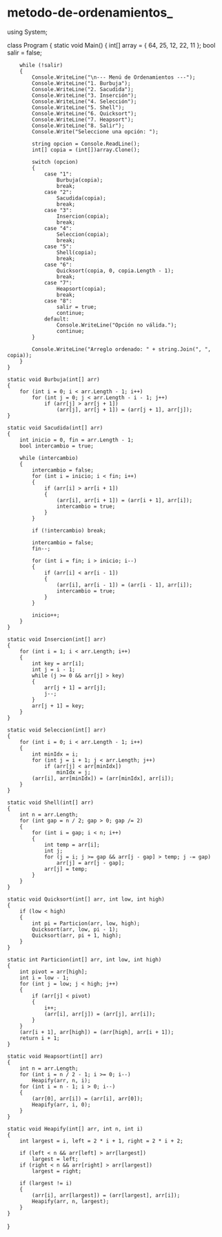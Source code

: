# metodo-de-ordenamientos_
using System;

class Program
{
    static void Main()
    {
        int[] array = { 64, 25, 12, 22, 11 };
        bool salir = false;

        while (!salir)
        {
            Console.WriteLine("\n--- Menú de Ordenamientos ---");
            Console.WriteLine("1. Burbuja");
            Console.WriteLine("2. Sacudida");
            Console.WriteLine("3. Inserción");
            Console.WriteLine("4. Selección");
            Console.WriteLine("5. Shell");
            Console.WriteLine("6. Quicksort");
            Console.WriteLine("7. Heapsort");
            Console.WriteLine("8. Salir");
            Console.Write("Seleccione una opción: ");

            string opcion = Console.ReadLine();
            int[] copia = (int[])array.Clone();

            switch (opcion)
            {
                case "1":
                    Burbuja(copia);
                    break;
                case "2":
                    Sacudida(copia);
                    break;
                case "3":
                    Insercion(copia);
                    break;
                case "4":
                    Seleccion(copia);
                    break;
                case "5":
                    Shell(copia);
                    break;
                case "6":
                    Quicksort(copia, 0, copia.Length - 1);
                    break;
                case "7":
                    Heapsort(copia);
                    break;
                case "8":
                    salir = true;
                    continue;
                default:
                    Console.WriteLine("Opción no válida.");
                    continue;
            }

            Console.WriteLine("Arreglo ordenado: " + string.Join(", ", copia));
        }
    }

    static void Burbuja(int[] arr)
    {
        for (int i = 0; i < arr.Length - 1; i++)
            for (int j = 0; j < arr.Length - i - 1; j++)
                if (arr[j] > arr[j + 1])
                    (arr[j], arr[j + 1]) = (arr[j + 1], arr[j]);
    }

    static void Sacudida(int[] arr)
    {
        int inicio = 0, fin = arr.Length - 1;
        bool intercambio = true;

        while (intercambio)
        {
            intercambio = false;
            for (int i = inicio; i < fin; i++)
            {
                if (arr[i] > arr[i + 1])
                {
                    (arr[i], arr[i + 1]) = (arr[i + 1], arr[i]);
                    intercambio = true;
                }
            }

            if (!intercambio) break;

            intercambio = false;
            fin--;

            for (int i = fin; i > inicio; i--)
            {
                if (arr[i] < arr[i - 1])
                {
                    (arr[i], arr[i - 1]) = (arr[i - 1], arr[i]);
                    intercambio = true;
                }
            }

            inicio++;
        }
    }

    static void Insercion(int[] arr)
    {
        for (int i = 1; i < arr.Length; i++)
        {
            int key = arr[i];
            int j = i - 1;
            while (j >= 0 && arr[j] > key)
            {
                arr[j + 1] = arr[j];
                j--;
            }
            arr[j + 1] = key;
        }
    }

    static void Seleccion(int[] arr)
    {
        for (int i = 0; i < arr.Length - 1; i++)
        {
            int minIdx = i;
            for (int j = i + 1; j < arr.Length; j++)
                if (arr[j] < arr[minIdx])
                    minIdx = j;
            (arr[i], arr[minIdx]) = (arr[minIdx], arr[i]);
        }
    }

    static void Shell(int[] arr)
    {
        int n = arr.Length;
        for (int gap = n / 2; gap > 0; gap /= 2)
        {
            for (int i = gap; i < n; i++)
            {
                int temp = arr[i];
                int j;
                for (j = i; j >= gap && arr[j - gap] > temp; j -= gap)
                    arr[j] = arr[j - gap];
                arr[j] = temp;
            }
        }
    }

    static void Quicksort(int[] arr, int low, int high)
    {
        if (low < high)
        {
            int pi = Particion(arr, low, high);
            Quicksort(arr, low, pi - 1);
            Quicksort(arr, pi + 1, high);
        }
    }

    static int Particion(int[] arr, int low, int high)
    {
        int pivot = arr[high];
        int i = low - 1;
        for (int j = low; j < high; j++)
        {
            if (arr[j] < pivot)
            {
                i++;
                (arr[i], arr[j]) = (arr[j], arr[i]);
            }
        }
        (arr[i + 1], arr[high]) = (arr[high], arr[i + 1]);
        return i + 1;
    }

    static void Heapsort(int[] arr)
    {
        int n = arr.Length;
        for (int i = n / 2 - 1; i >= 0; i--)
            Heapify(arr, n, i);
        for (int i = n - 1; i > 0; i--)
        {
            (arr[0], arr[i]) = (arr[i], arr[0]);
            Heapify(arr, i, 0);
        }
    }

    static void Heapify(int[] arr, int n, int i)
    {
        int largest = i, left = 2 * i + 1, right = 2 * i + 2;

        if (left < n && arr[left] > arr[largest])
            largest = left;
        if (right < n && arr[right] > arr[largest])
            largest = right;

        if (largest != i)
        {
            (arr[i], arr[largest]) = (arr[largest], arr[i]);
            Heapify(arr, n, largest);
        }
    }
}
